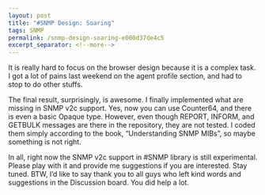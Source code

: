 ```yaml
---
layout: post
title: "#SNMP Design: Soaring"
tags: SNMP
permalink: /snmp-design-soaring-e000d37de4c5
excerpt_separator: <!--more-->
---
```

It is really hard to focus on the browser design because it is a complex task. I got a lot of pains last weekend on the agent profile section, and had to stop to do other stuffs.

The final result, surprisingly, is awesome. I finally implemented what are missing in SNMP v2c support. Yes, now you can use Counter64, and there is even a basic Opaque type. However, even though REPORT, INFORM, and GETBULK messages are there in the repository, they are not tested. I coded them simply according to the book, “Understanding SNMP MIBs”, so maybe something is not right.

In all, right now the SNMP v2c support in #SNMP library is still experimental. Please play with it and provide me suggestions if you are interested. Stay tuned.
BTW, I’d like to say thank you to all guys who left kind words and suggestions in the Discussion board. You did help a lot.
<!--more-->